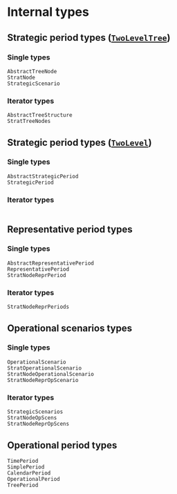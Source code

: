 # Internal types

## Strategic period types ([`TwoLevelTree`](@ref))

### Single types

```@docs
AbstractTreeNode
StratNode
StrategicScenario
```

### Iterator types

```@docs
AbstractTreeStructure
StratTreeNodes
```

## Strategic period types ([`TwoLevel`](@ref))

### Single types

```@docs
AbstractStrategicPeriod
StrategicPeriod
```

### Iterator types

```@docs
```

## Representative period types

### Single types

```@docs
AbstractRepresentativePeriod
RepresentativePeriod
StratNodeReprPeriod
```

### Iterator types

```@docs
StratNodeReprPeriods
```

## Operational scenarios types

### Single types

```@docs
OperationalScenario
StratOperationalScenario
StratNodeOperationalScenario
StratNodeReprOpScenario
```

### Iterator types

```@docs
StrategicScenarios
StratNodeOpScens
StratNodeReprOpScens
```

## Operational period types

```@docs
TimePeriod
SimplePeriod
CalendarPeriod
OperationalPeriod
TreePeriod
```
